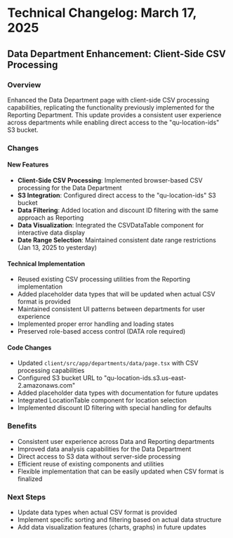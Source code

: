 # Technical Changelog: March 17, 2025

## Data Department Enhancement: Client-Side CSV Processing

### Overview
Enhanced the Data Department page with client-side CSV processing capabilities, replicating the functionality previously implemented for the Reporting Department. This update provides a consistent user experience across departments while enabling direct access to the "qu-location-ids" S3 bucket.

### Changes

#### New Features
- **Client-Side CSV Processing**: Implemented browser-based CSV processing for the Data Department
- **S3 Integration**: Configured direct access to the "qu-location-ids" S3 bucket
- **Data Filtering**: Added location and discount ID filtering with the same approach as Reporting
- **Data Visualization**: Integrated the CSVDataTable component for interactive data display
- **Date Range Selection**: Maintained consistent date range restrictions (Jan 13, 2025 to yesterday)

#### Technical Implementation
- Reused existing CSV processing utilities from the Reporting implementation
- Added placeholder data types that will be updated when actual CSV format is provided
- Maintained consistent UI patterns between departments for user experience
- Implemented proper error handling and loading states
- Preserved role-based access control (DATA role required)

#### Code Changes
- Updated `client/src/app/departments/data/page.tsx` with CSV processing capabilities
- Configured S3 bucket URL to "qu-location-ids.s3.us-east-2.amazonaws.com"
- Added placeholder data types with documentation for future updates
- Integrated LocationTable component for location selection
- Implemented discount ID filtering with special handling for defaults

### Benefits
- Consistent user experience across Data and Reporting departments
- Improved data analysis capabilities for the Data Department
- Direct access to S3 data without server-side processing
- Efficient reuse of existing components and utilities
- Flexible implementation that can be easily updated when CSV format is finalized

### Next Steps
- Update data types when actual CSV format is provided
- Implement specific sorting and filtering based on actual data structure
- Add data visualization features (charts, graphs) in future updates